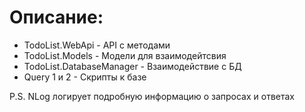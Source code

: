# Описание:
- TodoList.WebApi - API с методами
- TodoList.Models - Модели для взаимодейтсвия
- TodoList.DatabaseManager - Взаимодействие с БД
- Query 1 и 2 - Скрипты к базе

P.S. NLog логирует подробную информацию о запросах и ответах 
